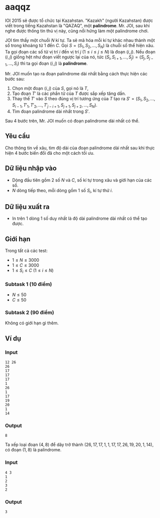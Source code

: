 # aaqqz

IOI 2015 sẽ được tổ chức tại Kazahstan. "Kazakh" (người Kazahstan) được viết trong tiếng Kazahstan là "QAZAQ", một **palindrome**. Mr. JOI, sau khi nghe được thông tin thú vị này, cũng nổi hứng làm một palindrome chơi.

JOI tìm thấy một chuỗi $N$ kí tự. Ta sẽ mã hóa mỗi kí tự khác nhau thành một số trong khoảng từ $1$ đến $C$. Gọi $S = (S_1, S_2, ..., S_N)$ là chuỗi số thể hiện xâu. Ta gọi đoạn các số từ vị trí $i$ đến vị trí $j$ ($1 \le i \le j \le N$) là đoạn $(i, j)$. Nếu đoạn $(i, j)$ giống hệt như đoạn viết ngược lại của nó, tức $(S_i, S_{i + 1}, ..., S_j) = (S_j, S_{j - 1}, ..., S_i)$ thì ta gọi đoạn $(i, j)$ là **palindrome**.

Mr. JOI muốn tạo ra đoạn palindrome dài nhất bằng cách thực hiện các bước sau:

1. Chọn một đoạn $(i, j)$ của $S$, gọi nó là $T$,
2. Tạo đoạn $T'$ là các phần tử của $T$ được sắp xếp tăng dần.
3. Thay thế $T'$ vào $S$ theo đúng vị trí tương ứng của $T$ tạo ra $S' = (S_1, S_2, ..., S_{i - 1}, T'_1, T'_2, ..., T'_{j - i + 1}, S_{j + 1}, S_{j + 2}, ..., S_N)$.
4. Tìm đoạn palindrome dài nhất trong $S'$.

Sau 4 bước trên, Mr. JOI muốn có đoạn palindrome dài nhất có thể.

## Yêu cầu

Cho thông tin về xâu, tìm độ dài của đoạn palindrome dài nhất sau khi thực hiện 4 bước biến đổi đã cho một cách tối ưu.

## Dữ liệu nhập vào

- Dòng đầu tiên gồm 2 số $N$ và $C$, số kí tự trong xâu và giới hạn của các số.
- $N$ dòng tiếp theo, mỗi dòng gồm 1 số $S_i$, kí tự thứ $i$.

## Dữ liệu xuất ra

- In trên 1 dòng 1 số duy nhất là độ dài palindrome dài nhất có thể tạo được.

## Giới hạn

Trong tất cả các test:

- $1 \le N \le 3000$
- $1 \le C \le 3000$
- $1 \le S_i \le C$ ($1 \le i \le N$)


### Subtask 1 (10 điểm)

- $N \le 50$
- $C \le 50$

### Subtask 2 (90 điểm)

Không có giới hạn gì thêm.

## Ví dụ 

### Input

```
12 26
26
17
17
17
1
26
1
17
19
20
1
14
```

### Output

```
8
```

Ta xếp loại đoạn $(4, 8)$ để dãy trở thành $(26 , 17 , 17 , 1, 1 , 17 , 17 , 26 , 19 , 20, 1 , 14)$, có đoạn $(1, 8)$ là palindrome.

### Input

```
4 3
1
2
3
2
```

### Output

```
3
```